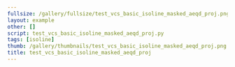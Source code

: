 ```yaml
---
fullsize: /gallery/fullsize/test_vcs_basic_isoline_masked_aeqd_proj.png
layout: example
other: []
script: test_vcs_basic_isoline_masked_aeqd_proj.py
tags: [isoline]
thumb: /gallery/thumbnails/test_vcs_basic_isoline_masked_aeqd_proj.png
title: test_vcs_basic_isoline_masked_aeqd_proj
---
```

